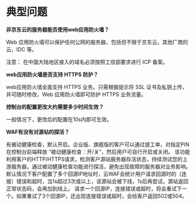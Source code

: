 # **典型问题**

**非京东云的服务器能否使用web应用防火墙？**

Web 应用防火墙可以保护任何公网的服务器，包括但不限于京东云，其他厂商的云，IDC 等。

注意： 在中国大陆地区接入的域名必须按照工信部要求进行 ICP 备案。

**web应用防火墙是否支持 HTTPS 防护？**

web应用防火墙全面支持 HTTPS 业务。只需根据提示将 SSL 证书及私钥上传，并可随时修改，Web 应用防火墙即可防护 HTTPS 业务流量。

**控制台的配置更改大约需要多少时间生效？**

一般情况下，更改后的配置在10s内即可生效。

**WAF有没有对源站的探活？**

有被动健康检查，默认开启。企业版、旗舰版的客户可以通过提工单，对指定PIN在控制台前端释放 “被动健康检查：开/关”，然后用户可自行开启或关闭。
该功能利用客户的HTTP/HTTPS请求，检测客户源站服务器存活状态，持续测试您的上游服务器。通过被动健康检查功能进行探活，避免出现故障的服务器对业务影响。
默认情况下客户配置了多个回源IP地址时，云WAF会统计用户请求回源时的（连接）错误和超时，当1s超过3次或以上，该源站会被下线，1s后再尝试，源站返回正常状态码，会再加到线上。
请求一个回源IP，连接错误或超时，将会重试下一个。如果重试了3个回源IP，还出现连接错误或超时，会给客户返回502或504。
